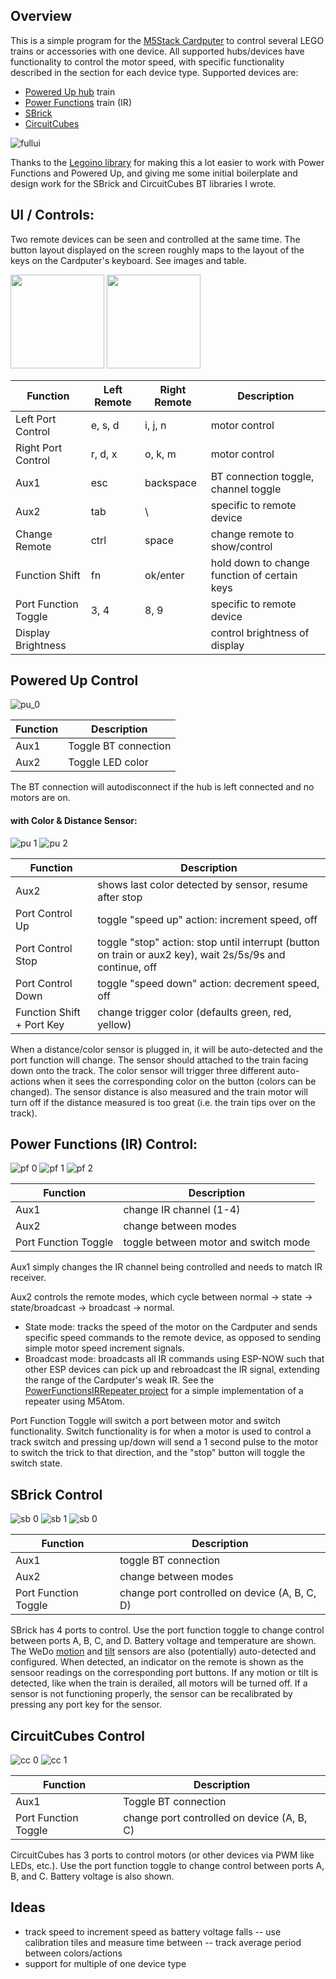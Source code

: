## Overview

This is a simple program for the [M5Stack Cardputer](https://shop.m5stack.com/products/m5stack-cardputer-kit-w-m5stamps3) to control several LEGO trains or accessories with one device. All supported hubs/devices have functionality to control the motor speed, with specific functionality described in the section for each device type. Supported devices are:
- [Powered Up hub](https://www.lego.com/en-us/product/hub-88009) train
- [Power Functions](https://www.lego.com/en-us/product/lego-power-functions-ir-receiver-8884) train (IR)
- [SBrick](https://sbrick.com/product/sbrick-plus/)
- [CircuitCubes](https://circuitcubes.com/collections/cubes/products/bluetooth-battery-cube)

![fullui](https://github.com/nonik0/CardputerLegoTrainControl/assets/17152317/d713165a-d66a-4d2f-bdc0-0e0b87c3a16d) 

Thanks to the [Legoino library](https://github.com/corneliusmunz/legoino) for making this a lot easier to work with Power Functions and Powered Up, and giving me some initial boilerplate and design work for the SBrick and CircuitCubes BT libraries I wrote.  




## UI / Controls:

Two remote devices can be seen and controlled at the same time. The button layout displayed on the screen roughly maps to the layout of the keys on the Cardputer's keyboard. See images and table.

<img src="https://github.com/nonik0/CardputerLegoTrainControl/assets/17152317/bd67b872-6862-4e7d-930b-4c32f1ba2417" height="150">
<img src="https://github.com/nonik0/CardputerLegoTrainControl/assets/17152317/8cdf71d5-faee-4006-82c4-5f3f162098a8" height="150">


Function|Left Remote|Right Remote|Description
---|---|---|---
Left Port Control | e, s, d | i, j, n | motor control
Right Port Control | r, d, x | o, k, m | motor control
Aux1 | esc | backspace | BT connection toggle, channel toggle
Aux2 | tab | \ | specific to remote device
Change Remote | ctrl | space | change remote to show/control
Function Shift | fn | ok/enter | hold down to change function of certain keys
Port Function Toggle | 3, 4 | 8, 9 | specific to remote device
Display Brightness | | | control brightness of display


## Powered Up Control
![pu_0](https://github.com/nonik0/CardputerLegoTrainControl/assets/17152317/b3bf5688-521c-4152-85a0-a81d316036f5)

Function|Description
---|---
Aux1 | Toggle BT connection
Aux2 | Toggle LED color

The BT connection will autodisconnect if the hub is left connected and no motors are on.

#### with Color & Distance Sensor:
![pu 1](https://github.com/nonik0/CardputerLegoTrainControl/assets/17152317/96a9bf02-faa8-4c22-b871-32faa0d1c135) ![pu 2](https://github.com/nonik0/CardputerLegoTrainControl/assets/17152317/6d80bd5f-246f-413b-90f1-6d7ad0c0e6c3)

Function|Description
---|---
Aux2 | shows last color detected by sensor, resume after stop
Port Control Up | toggle "speed up" action: increment speed, off
Port Control Stop | toggle "stop" action: stop until interrupt (button on train or aux2 key), wait 2s/5s/9s and continue, off
Port Control Down | toggle "speed down" action: decrement speed, off
Function Shift + Port Key | change trigger color (defaults green, red, yellow)

When a distance/color sensor is plugged in, it will be auto-detected and the port function will change. The sensor should attached to the train facing down onto the track. The color sensor will trigger three different auto-actions when it sees the corresponding color on the button (colors can be changed). The sensor distance is also measured and the train motor will turn off if the distance measured is too great (i.e. the train tips over on the track).

## Power Functions (IR) Control:
![pf 0](https://github.com/nonik0/CardputerLegoTrainControl/assets/17152317/e86164c6-09c4-43ae-8f12-f5abf81bdc0b) ![pf 1](https://github.com/nonik0/CardputerLegoTrainControl/assets/17152317/08ec4ebe-c890-48d8-826a-fd4885625818) ![pf 2](https://github.com/nonik0/CardputerLegoTrainControl/assets/17152317/3453f76d-1aac-4895-ba0b-72ba40b0dc3d)

Function|Description
---|---
Aux1 | change IR channel (1-4)
Aux2 | change between modes
Port Function Toggle | toggle between motor and switch mode

Aux1 simply changes the IR channel being controlled and needs to match IR receiver.

Aux2 controls the remote modes, which cycle between normal -> state -> state/broadcast -> broadcast -> normal.
- State mode: tracks the speed of the motor on the Cardputer and sends specific speed commands to the remote device, as opposed to sending simple motor speed increment signals.
- Broadcast mode: broadcasts all IR commands using ESP-NOW such that other ESP devices can pick up and rebroadcast the IR signal, extending the range of the Cardputer's weak IR. See the [PowerFunctionsIRRepeater project](PowerFunctionsIrRepeater) for a simple implementation of a repeater using M5Atom.

Port Function Toggle will switch a port between motor and switch functionality. Switch functionality is for when a motor is used to control a track switch and pressing up/down will send a 1 second pulse to the motor to switch the trick to that direction, and the "stop" button will toggle the switch state.

## SBrick Control
![sb 0](https://github.com/nonik0/CardputerLegoTrainControl/assets/17152317/4cfd4a95-b84b-43b6-9d35-43b9bec420ea) ![sb 1](https://github.com/nonik0/CardputerLegoTrainControl/assets/17152317/6d868b47-a0a2-4b16-ae91-9f238340835b) ![sb 0](https://github.com/nonik0/CardputerLegoTrainControl/assets/17152317/faf889aa-e815-472d-80a9-a64d1f1c70bb)

Function|Description
---|---
Aux1 | toggle BT connection
Aux2 | change between modes
Port Function Toggle | change port controlled on device (A, B, C, D)

SBrick has 4 ports to control. Use the port function toggle to change control between ports A, B, C, and D. Battery voltage and temperature are shown. The WeDo [motion]([url](https://www.bricklink.com/v2/catalog/catalogitem.page?S=9583-1)) and [tilt](https://www.bricklink.com/v2/catalog/catalogitem.page?S=9583-1) sensors are also (potentially) auto-detected and configured. When detected, an indicator on the remote is shown as the sensoor readings on the corresponding port buttons. If any motion or tilt is detected, like when the train is derailed, all motors will be turned off. If a sensor is not functioning properly, the sensor can be recalibrated by pressing any port key for the sensor.

## CircuitCubes Control
![cc 0](https://github.com/nonik0/CardputerLegoTrainControl/assets/17152317/3fa51683-2be4-45fc-97ec-67601e9f7b19) ![cc 1](https://github.com/nonik0/CardputerLegoTrainControl/assets/17152317/ba52a255-dab0-4d76-a298-05d9549f51fb)

Function|Description
---|---
Aux1 | Toggle BT connection
Port Function Toggle | change port controlled on device (A, B, C)

CircuitCubes has 3 ports to control motors (or other devices via PWM like LEDs, etc.). Use the port function toggle to change control between ports A, B, and C. Battery voltage is also shown.

## Ideas
- track speed to increment speed as battery voltage falls
-- use calibration tiles and measure time between
-- track average period between colors/actions
- support for multiple of one device type
